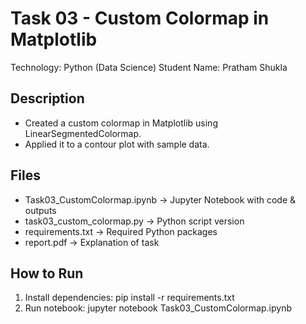 # Task 03 - Custom Colormap in Matplotlib
Technology: Python (Data Science)
Student Name: Pratham Shukla

## Description
- Created a custom colormap in Matplotlib using LinearSegmentedColormap.
- Applied it to a contour plot with sample data.

## Files
- Task03_CustomColormap.ipynb → Jupyter Notebook with code & outputs
- task03_custom_colormap.py → Python script version
- requirements.txt → Required Python packages
- report.pdf → Explanation of task

## How to Run
1. Install dependencies: pip install -r requirements.txt
2. Run notebook: jupyter notebook Task03_CustomColormap.ipynb
